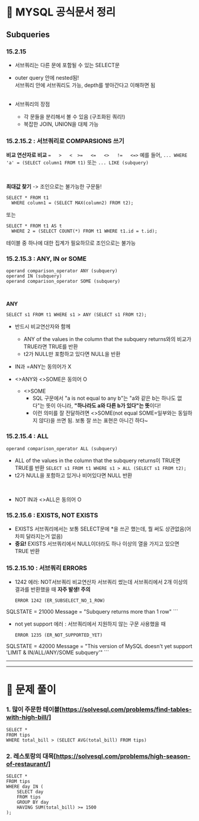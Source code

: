 # 📖 MYSQL 공식문서 정리
## Subqueries
### 15.2.15
- 서브쿼리는 다른 문에 포함될 수 있는 SELECT문 
- outer query 안에 nested됨! <br/>
  서브쿼리 안에 서브쿼리도 가능, depth를 쌓아간다고 이해하면 됨<br/>
  <br/>

- 서브쿼리의 장점
    - 각 문들을 분리해서 볼 수 있음 (구조화된 쿼리!)
    - 복잡한 JOIN, UNION을 대체 가능
    

### 15.2.15.2 : 서브쿼리로 COMPARSIONS 쓰기
**비교 연산자로 비교**
```=   >   <  >=   <=   <>   !=   <=>```
예를 들어,
```... WHERE 'a' = (SELECT column1 FROM t1)```
또는
```... LIKE (subquery)```

<br/>

**최대값 찾기** -> 조인으로는 불가능한 구문들!
```
SELECT * FROM t1
  WHERE column1 = (SELECT MAX(column2) FROM t2);
```
또는
```
SELECT * FROM t1 AS t
  WHERE 2 = (SELECT COUNT(*) FROM t1 WHERE t1.id = t.id);
```
테이블 중 하나에 대한 집계가 필요하므로 조인으로는 불가능


### 15.2.15.3 : ANY, IN or SOME
```
operand comparison_operator ANY (subquery)
operand IN (subquery)
operand comparison_operator SOME (subquery)
```
<br/>

**ANY**
```
SELECT s1 FROM t1 WHERE s1 > ANY (SELECT s1 FROM t2);
```
- 반드시 비교연산자와 함께
    - ANY of the values in the column that the subquery returns와의 비교가 TRUE라면 TRUE를 반환
    - t2가 NULL만 포함하고 있다면 NULL을 반환

- IN과 =ANY는 동의어가 X
- <>ANY와 <>SOME은 동의어 O
    - <>SOME
        - SQL 구문에서 "a is not equal to any b"는 "a와 같은 b는 하나도 없다"는 뜻이 아니라, **"하나라도 a와 다른 b가 있다"는 뜻**이다!
        - 이런 의미를 잘 전달하려면 <>SOME(not equal SOME=일부와는 동일하지 않다)을 쓰면 됨. 보통 잘 쓰는 표현은 아니긴 하다~



### 15.2.15.4 : ALL
```operand comparison_operator ALL (subquery)```
- ALL of the values in the column that the subquery returns이 TRUE면 TRUE를 반환
```SELECT s1 FROM t1 WHERE s1 > ALL (SELECT s1 FROM t2);```
- t2가 NULL을 포함하고 있거나 비어있다면 NULL 반환
<BR/>

- NOT IN과 <>ALL은 동의어 O



### 15.2.15.6 : EXISTS, NOT EXISTS
- EXISTS 서브쿼리에서는 보통 SELECT문에 *을 쓰곤 했는데, 뭘 써도 상관없음(어차피 달라지는거 없음)
- **중요!** EXISTS 서브쿼리에서 NULL이더라도 하나 이상의 열을 가지고 있으면 TRUE 반환 



### 15.2.15.10 : 서브쿼리 ERRORS
- 1242 에러: NOT서브쿼리 비교연산자 서브쿼리 썼는데 서브쿼리에서 2개 이상의 결과를 반환했을 때 **자주 발생! 주의**
    ```
    ERROR 1242 (ER_SUBSELECT_NO_1_ROW)
SQLSTATE = 21000
Message = "Subquery returns more than 1 row"
    ```


- not yet support 에러 : 서브쿼리에서 지원하지 않는 구문 사용했을 때
    ```
    ERROR 1235 (ER_NOT_SUPPORTED_YET)
SQLSTATE = 42000
Message = "This version of MySQL doesn't yet support
'LIMIT & IN/ALL/ANY/SOME subquery'"
    ```


----------
----------
# 📝 문제 풀이
### 1. 많이 주문한 테이블[https://solvesql.com/problems/find-tables-with-high-bill/]
```
SELECT *
FROM tips
WHERE total_bill > (SELECT AVG(total_bill) FROM tips)
```

### 2. 레스토랑의 대목[https://solvesql.com/problems/high-season-of-restaurant/]
```
SELECT *
FROM tips
WHERE day IN (
    SELECT day
    FROM tips
    GROUP BY day
    HAVING SUM(total_bill) >= 1500
);
```

